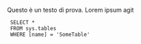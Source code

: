 Questo è un testo di prova.
Lorem ipsum agit


```tsql
 SELECT *
 FROM sys.tables
 WHERE [name] = 'SomeTable'

